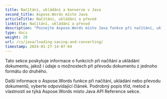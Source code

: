 ```yaml
---
title: Načítání, ukládání a konverze v Java
second_title: Aspose.Words místo Java
articleTitle: Načítání, ukládání a převod
linktitle: Načítání, ukládání a převod
description: "Poznejte Aspose.Words místo Java funkce při načítání, ukládání nebo převodu dokumentů z jednoho formátu do druhého."
type: docs
weight: 20
url: /cs/java/loading-saving-and-converting/
timestamp: 2024-01-27-14-07-04
---
```


Tato sekce poskytuje informace o funkcích při načítání a ukládání dokumentu, jakož i údaje o možnostech při převodu dokumentu z jednoho formátu do druhého.

Další informace o Aspose.Words funkce při načítání, ukládání nebo převodu dokumentů, vyberte odpovídající článek. Podrobný popis tříd, metod a vlastností se týká Aspose.Words místo Java API Reference sekce.
